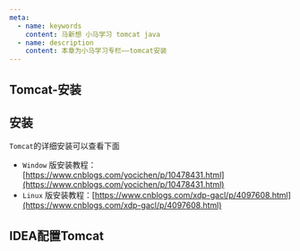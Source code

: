 ```yaml
---
meta:
  - name: keywords
    content: 马新想 小马学习 tomcat java
  - name: description
    content: 本章为小马学习专栏——tomcat安装
---
```


## Tomcat-安装


## 安装

`Tomcat`的详细安装可以查看下面

- `Window` 版安装教程：[https://www.cnblogs.com/yocichen/p/10478431.html](https://www.cnblogs.com/yocichen/p/10478431.html)
- `Linux` 版安装教程：[https://www.cnblogs.com/xdp-gacl/p/4097608.html](https://www.cnblogs.com/xdp-gacl/p/4097608.html)



## IDEA配置Tomcat


